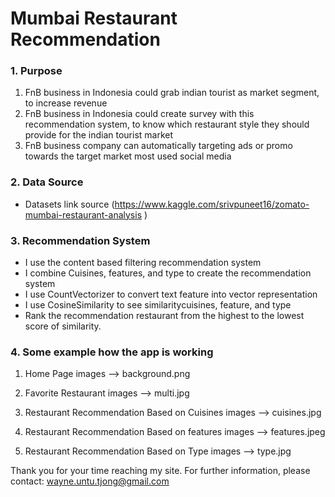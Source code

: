 # Mumbai Restaurant Recommendation

### 1. Purpose
1. FnB business in Indonesia could grab indian tourist  as market segment, to increase revenue
2. FnB business in Indonesia could create survey with this recommendation system, to know which restaurant style they should provide for the indian tourist market
3. FnB business company can automatically targeting ads or promo towards the target market most used social media 

### 2. Data Source
- Datasets link source (https://www.kaggle.com/srivpuneet16/zomato-mumbai-restaurant-analysis
)

### 3. Recommendation System
- I use the content based filtering recommendation system
- I combine Cuisines, features, and type to create the recommendation system
- I use CountVectorizer to convert text feature into vector representation
- I use CosineSimilarity to see similaritycuisines, feature, and type
- Rank the recommendation restaurant from the highest to the lowest score of similarity.

### 4. Some example how the app is working
1. Home Page
images --> background.png

2. Favorite Restaurant
images --> multi.jpg

3. Restaurant Recommendation Based on Cuisines
images --> cuisines.jpg

4. Restaurant Recommendation Based on features
images --> features.jpeg


5. Restaurant Recommendation Based on Type
images --> type.jpg

Thank you for your time reaching my site. For further information, please contact:
wayne.untu.tjong@gmail.com
